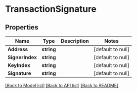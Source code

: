 # TransactionSignature

## Properties
Name | Type | Description | Notes
------------ | ------------- | ------------- | -------------
**Address** | **string** |  | [default to null]
**SignerIndex** | **string** |  | [default to null]
**KeyIndex** | **string** |  | [default to null]
**Signature** | **string** |  | [default to null]

[[Back to Model list]](../README.md#documentation-for-models) [[Back to API list]](../README.md#documentation-for-api-endpoints) [[Back to README]](../README.md)

